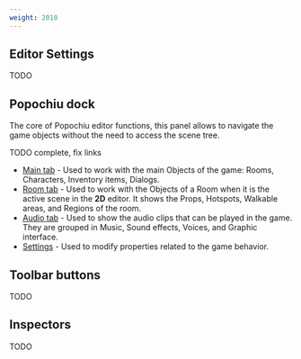 ```yaml
---
weight: 2010
---
```


## Editor Settings

TODO

## Popochiu dock

The core of Popochiu editor functions, this panel allows to navigate the game objects without the need to access the scene tree.

TODO complete, fix links

* [Main tab]() - Used to work with the main Objects of the game: Rooms, Characters, Inventory items, Dialogs.
* [Room tab]() - Used to work with the Objects of a Room when it is the active scene in the **2D** editor. It shows the Props, Hotspots, Walkable areas, and Regions of the room.
* [Audio tab]() - Used to show the audio clips that can be played in the game. They are grouped in Music, Sound effects, Voices, and Graphic interface.
* [Settings]() - Used to modify properties related to the game behavior.

## Toolbar buttons

TODO

## Inspectors

TODO
